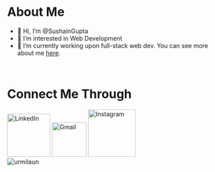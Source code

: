 <h1>About Me</h1>

- 👋 Hi, I’m @SushainGupta
- 👀 I’m interested in Web Development
- 🌱 I’m currently working upon full-stack web dev. You can see more about me <a href="https://sushaingupta.netlify.app/">here</a>.


<br>
<h1> Connect Me Through</h1>
<div>
  <a href="https://www.linkedin.com/in/sushain-gupta-987015217/"><img alt="LinkedIn" src="https://img.shields.io/badge/LinkedIn-0077B5?style=for-the-badge&logo=linkedin&logoColor=white" width="100rem"></a>
  <a href="mailto:sushaingupta1234@gmail.com"><img alt="Gmail" width="80rem" src="https://img.shields.io/badge/Gmail-D14836?style=for-the-badge&logo=gmail&logoColor=white"/></a>
   <a href="https://www.instagram.com/sushain.gupta_"><img alt="Instagram" width="110rem" src="https://img.shields.io/badge/Instagram-E4405F?style=for-the-badge&logo=instagram&logoColor=white"/></a>
</div>

<div>
  <img align="left" src="https://github-readme-stats.vercel.app/api/top-langs?username=sushain-gupta&show_icons=true&locale=en&layout=compact" alt="urmilaun" />
</div>
